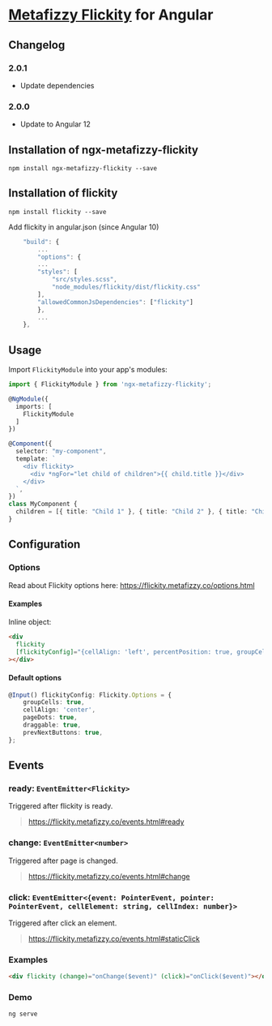 # [Metafizzy Flickity](https://flickity.metafizzy.co/) for Angular

## Changelog

### 2.0.1
- Update dependencies

### 2.0.0
- Update to Angular 12


## Installation of ngx-metafizzy-flickity

`npm install ngx-metafizzy-flickity --save`

## Installation of flickity

`npm install flickity --save`

Add flickity in angular.json (since Angular 10)

```typescript
    "build": {
        ...
        "options": {
        ...
        "styles": [
            "src/styles.scss",
            "node_modules/flickity/dist/flickity.css"
        ],
        "allowedCommonJsDependencies": ["flickity"]
        },
        ...
    },
```

## Usage

Import `FlickityModule` into your app's modules:

```typescript
import { FlickityModule } from 'ngx-metafizzy-flickity';

@NgModule({
  imports: [
    FlickityModule
  ]
})
```

```typescript
@Component({
  selector: "my-component",
  template: `
    <div flickity>
      <div *ngFor="let child of children">{{ child.title }}</div>
    </div>
  `,
})
class MyComponent {
  children = [{ title: "Child 1" }, { title: "Child 2" }, { title: "Child 3" }];
}
```

## Configuration

### Options

Read about Flickity options here: https://flickity.metafizzy.co/options.html

#### Examples

Inline object:

```html
<div
  flickity
  [flickityConfig]="{cellAlign: 'left', percentPosition: true, groupCells: true}"
></div>
```

#### Default options

```typescript
@Input() flickityConfig: Flickity.Options = {
    groupCells: true,
    cellAlign: 'center',
    pageDots: true,
    draggable: true,
    prevNextButtons: true,
};
```

## Events

### ready: `EventEmitter<Flickity>`

Triggered after flickity is ready.

> https://flickity.metafizzy.co/events.html#ready

### change: `EventEmitter<number>`

Triggered after page is changed.

> https://flickity.metafizzy.co/events.html#change

### click: `EventEmitter<{event: PointerEvent, pointer: PointerEvent, cellElement: string, cellIndex: number}>`

Triggered after click an element.

> https://flickity.metafizzy.co/events.html#staticClick

### Examples

```html
<div flickity (change)="onChange($event)" (click)="onClick($event)"></div>
```

### Demo

```html
ng serve
```
